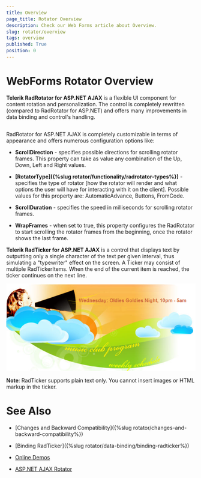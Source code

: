 ```yaml
---
title: Overview
page_title: Rotator Overview
description: Check our Web Forms article about Overview.
slug: rotator/overview
tags: overview
published: True
position: 0
---
```


# WebForms Rotator Overview

**Telerik RadRotator for ASP.NET AJAX** is a flexible UI component for content rotation and personalization. The control is completely rewritten (compared to RadRotator for ASP.NET) and offers many improvements in data binding and control's handling.

##

RadRotator for ASP.NET AJAX is completely customizable in terms of appearance and offers numerous configuration options like:

* **ScrollDirection** - specifies possible directions for scrolling rotator frames. This property can take as value any combination of the Up, Down, Left and Right values.

* **[RotatorType]({%slug rotator/functionality/radrotator-types%})** - specifies the type of rotator [how the rotator will render and what options the user will have for interacting with it on the client]. Possible values for this property are: AutomaticAdvance, Buttons, FromCode.

* **ScrollDuration** - specifies the speed in milliseconds for scrolling rotator frames.

* **WrapFrames** - when set to true, this property configures the RadRotator to start scrolling the rotator frames from the beginning, once the rotator shows the last frame.

**Telerik RadTicker for ASP.NET AJAX** is a control that displays text by outputting only a single character of the text per given interval, thus simulating a "typewriter" effect on the screen. A Ticker may consist of multiple RadTickerItems. When the end of the current item is reached, the ticker continues on the next line.

![WebForms RadTicker for ASP.NET AJAX](images/rotator-ticker_overview.png "WebForms RadTicker for ASP.NET AJAX")

**Note**: RadTicker supports plain text only. You cannot insert images or HTML markup in the ticker.

# See Also

 * [Changes and Backward Compatibility]({%slug rotator/changes-and-backward-compatibility%})

 * [Binding RadTicker]({%slug rotator/data-binding/binding-radticker%})

 * [Online Demos](https://demos.telerik.com/aspnet-ajax/rotator/examples/overview/defaultcs.aspx)
 
 * [ASP.NET AJAX Rotator](https://www.telerik.com/products/aspnet-ajax/rotator.aspx)
